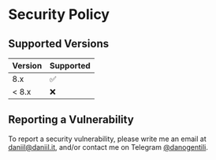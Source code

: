 # Security Policy

## Supported Versions

| Version | Supported          |
| ------- | ------------------ |
| 8.x     | :white_check_mark: |
| < 8.x   | :x:                |

## Reporting a Vulnerability

To report a security vulnerability, please write me an email at daniil@daniil.it, and/or contact me on Telegram [@danogentili](https://t.me/danogentili).
